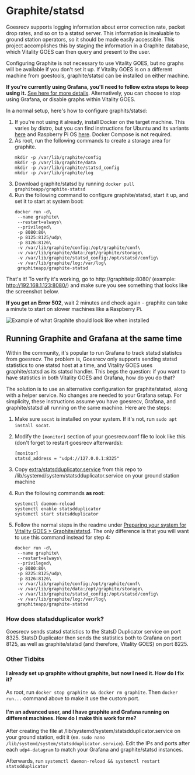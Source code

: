 # Graphite/statsd
Goesrecv supports logging information about error correction rate, packet drop rates, and so on to a statsd server. This information is invaluable to ground station operators, so it should be made easily accessible. This project accomplishes this by staging the information in a Graphite database, which Vitality GOES can then query and present to the user.

Configuring Graphite is not necessary to use Vitality GOES, but no graphs will be available if you don't set it up. If Vitality GOES is on a different machine from goestools, graphite/statsd can be installed on either machine.

**If you're currently using Grafana, you'll need to follow extra steps to keep using it.** [See here for more details](docs/grafana-compatibility.md). Alternatively, you can choose to stop using Grafana, or disable graphs within Vitality GOES.

In a normal setup, here's how to configure graphits/statsd:

1. If you're not using it already, install Docker on the target machine. This varies by distro, but you can find instructions for Ubuntu and its variants [here](https://docs.docker.com/engine/install/ubuntu/) and Raspberry Pi OS [here](https://dev.to/elalemanyo/how-to-install-docker-and-docker-compose-on-raspberry-pi-1mo). Docker Compose is not required.
2. As root, run the following commands to create a storage area for graphite.
    ```
    mkdir -p /var/lib/graphite/config
    mkdir -p /var/lib/graphite/data
    mkdir -p /var/lib/graphite/statsd_config
    mkdir -p /var/lib/graphite/log
    ```
3. Download graphite/statsd by running `docker pull graphiteapp/graphite-statsd`
4. Run the following command to configure graphite/statsd, start it up, and set it to start at system boot:
    ```
    docker run -d\
     --name graphite\
     --restart=always\
     --privileged\
     -p 8080:80\
     -p 8125:8125/udp\
     -p 8126:8126\
     -v /var/lib/graphite/config:/opt/graphite/conf\
     -v /var/lib/graphite/data:/opt/graphite/storage\
     -v /var/lib/graphite/statsd_config:/opt/statsd/config\
     -v /var/lib/graphite/log:/var/log\
     graphiteapp/graphite-statsd
     ```
That's it! To verify it's working, go to http://graphiteip:8080/ (example: http://192.168.1.123:8080/) and make sure you see something that looks like the screenshot below.

**If you get an Error 502**, wait 2 minutes and check again - graphite can take a minute to start on slower machines like a Raspberry Pi.

![Example of what Graphite should look like when installed](https://user-images.githubusercontent.com/24253715/210030879-645f14ab-c2fd-4030-9823-ce26d3f78c05.png)

## Running Graphite and Grafana at the same time
Within the community, it's popular to run Grafana to track statsd statistcs from goesrecv. The problem is, Goesrecv only supports sending statsd statistics to one statsd host at a time, and Vitality GOES uses graphite/statsd as its statsd handler. This begs the question: if you want to have statistics in both Vitality GOES and Grafana, how do you do that?

The solution is to use an alternative configuration for graphite/statsd, along with a helper service. No changes are needed to your Grafana setup. For simplicity, these instructions assume you have goesrecv, Grafana, and graphite/statsd all running on the same machine. Here are the steps:

1. Make sure `socat` is installed on your system. If it's not, run `sudo apt install socat`.
2. Modify the `[monitor]` section of your goesrecv.conf file to look like this (don't forget to restart goesrecv afterwards):

   ```
   [monitor]
   statsd_address = "udp4://127.0.0.1:8325"
   ```
3. Copy [extra/statsdduplicator.service](/extra/statsdduplicator.service) from this repo to /lib/systemd/system/statsdduplicator.service on your ground station machine
4. Run the following commands **as root**:
    ```
    systemctl daemon-reload
    systemctl enable statsdduplicator
    systemctl start statsdduplicator
    ```
6. Follow the normal steps in the readme under [Preparing your system for Vitality GOES > Graphite/statsd](/README.md#graphitestatsd). The only difference is that you will want to use this command instead for step 4:
   ```
   docker run -d\
    --name graphite\
    --restart=always\
    --privileged\
    -p 8080:80\
    -p 8225:8125/udp\
    -p 8126:8126\
    -v /var/lib/graphite/config:/opt/graphite/conf\
    -v /var/lib/graphite/data:/opt/graphite/storage\
    -v /var/lib/graphite/statsd_config:/opt/statsd/config\
    -v /var/lib/graphite/log:/var/log\
    graphiteapp/graphite-statsd
   ```

### How does statsdduplicator work?

Goesrecv sends statsd statistics to the StatsD Duplicator service on port 8325. StatsD Duplicator then sends the statistics both to Grafana on port 8125, as well as graphite/statsd (and therefore, Vitality GOES) on port 8225.

### Other Tidbits

#### I already set up graphite without graphite, but now I need it. How do I fix it?
As root, run `docker stop graphite && docker rm graphite`. Then `docker run...` command above to make it use the custom port.

#### I'm an advanced user, and I have graphite and Grafana running on different machines. How do I make this work for me?
After creating the file at /lib/systemd/system/statsdduplicator.service on your ground station, edit it (ex. `sudo nano /lib/systemd/system/statsdduplicator.service`). Edit the IPs and ports after each `udp4-datagram` to match your Grafana and graphite/statsd instances.

Afterwards, run `systemctl daemon-reload && systemctl restart statsdduplicator`
